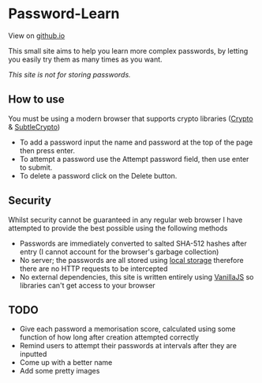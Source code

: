 # Password-Learn

View on [github.io](https://douile.github.io/password-learn/)

This small site aims to help you learn more complex passwords, by letting you easily try them as many times as you want.

_This site is not for storing passwords._

## How to use

You must be using a modern browser that supports crypto libraries ([Crypto](https://caniuse.com/#feat=mdn-api_crypto) & [SubtleCrypto](https://caniuse.com/#feat=mdn-api_crypto_subtle))

- To add a password input the name and password at the top of the page then press enter.
- To attempt a password use the Attempt password field, then use enter to submit.
- To delete a password click on the Delete button.

## Security

Whilst security cannot be guaranteed in any regular web browser I have attempted to provide the best possible using the following methods

- Passwords are immediately converted to salted SHA-512 hashes after entry (I cannot account for the browser's garbage collection)
- No server; the passwords are all stored using [local storage](https://developer.mozilla.org/en-US/docs/Web/API/Window/localStorage) therefore there are no HTTP requests to be intercepted
- No external dependencies, this site is written entirely using [VanillaJS](http://vanilla-js.com/) so libraries can't get access to your browser

## TODO

- Give each password a memorisation score, calculated using some function of how long after creation attempted correctly
- Remind users to attempt their passwords at intervals after they are inputted
- Come up with a better name
- Add some pretty images
